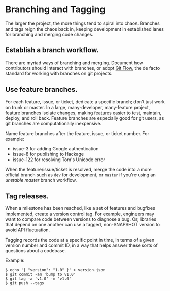# Branching and Tagging

The larger the project, the more things tend to spiral into chaos. Branches and tags reign the chaos back in, keeping development in established lanes for branching and merging code changes.

## Establish a branch workflow.

There are myriad ways of branching and merging. Document how contributors should interact with branches, or adopt [Git Flow](https://www.atlassian.com/git/tutorials/comparing-workflows/gitflow-workflow), the de facto standard for working with branches on git projects.

## Use feature branches.

For each feature, issue, or ticket, dedicate a specific branch; don't just work on trunk or master. In a large, many-developer, many-feature project, feature branches isolate changes, making features easier to test, maintain, deploy, and roll back. Feature branches are especially good for git users, as git branches are computationally inexpensive.

Name feature branches after the feature, issue, or ticket number. For example:

* issue-3 for adding Google authentication
* issue-8 for publishing to Hackage
* issue-122 for resolving Tom's Unicode error

When the feature/issue/ticket is resolved, merge the code into a more official branch such as `dev` for development, or `master` if you're using an *unstable master* branch workflow.

## Tag releases.

When a milestone has been reached, like a set of features and bugfixes implemented, create a version control tag. For example, engineers may want to compare code between versions to diagnose a bug. Or, libraries that depend on one another can use a tagged, non-SNAPSHOT version to avoid API fluctuation.

Tagging records the code at a specific point in time, in terms of a given version number and commit ID, in a way that helps answer these sorts of questions about a codebase.

Example:

```
$ echo '{ "version": "1.0" }' > version.json
$ git commit -am 'bump to v1.0'
$ git tag -a 'v1.0' -m 'v1.0'
$ git push --tags
```